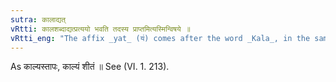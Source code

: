 ```yaml
---
sutra: कालाद्यत्
vRtti: कालशब्दाद्यत्प्रत्ययो भवति तदस्य प्राप्तमित्यस्मिन्विषये ॥
vRtti_eng: "The affix _yat_ (य॑) comes after the word _Kala_, in the same sense of 'time has come for it'."
---
```

As काल्यस्तापः, काल्यं शीतं ॥ See (VI. 1. 213).
